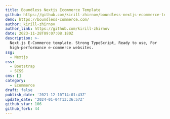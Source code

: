 ```yaml
---
title: Boundless Nextjs Ecommerce Template
github: https://github.com/kirill-zhirnov/boundless-nextjs-ecommerce-template
demo: https://boundless-commerce.com/
author: kirill-zhirnov
author_link: https://github.com/kirill-zhirnov
date: 2023-11-28T09:07:08.180Z
description: >-
  Next.js E-Commerce template. Strong TypeScript, Ready to use, For
  high-performance e-commerce websites.
ssg:
  - Nextjs
css:
  - Bootstrap
  - SCSS
cms: []
category:
  - Ecommerce
draft: false
publish_date: '2021-12-10T14:01:43Z'
update_date: '2024-01-04T13:36:57Z'
github_star: 106
github_fork: 44
---
```

